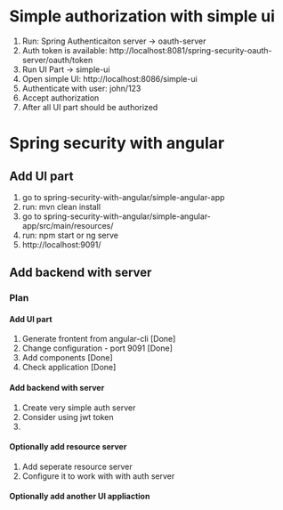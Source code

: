 # Simple authorization with simple ui
1. Run: Spring Authenticaiton server -> oauth-server
2. Auth token is available: http://localhost:8081/spring-security-oauth-server/oauth/token
3. Run UI Part -> simple-ui
4. Open simple UI: http://localhost:8086/simple-ui
5. Authenticate with user: john/123
6. Accept authorization 
7. After all UI part should be authorized 

# Spring security with angular
## Add UI part
1. go to spring-security-with-angular/simple-angular-app
2. run: mvn clean install
3. go to spring-security-with-angular/simple-angular-app/src/main/resources/
4. run: npm start or ng serve
5. http://localhost:9091/
## Add backend with server


### Plan
#### Add UI part
1. Generate frontent from angular-cli  [Done]
2. Change configuration - port 9091    [Done]
3. Add components                      [Done]
4. Check application                   [Done]

#### Add backend with server
1. Create very simple auth server
2. Consider using jwt token
3. 

#### Optionally add resource server
1. Add seperate resource server
2. Configure it to work with with auth server

#### Optionally add another UI appliaction
